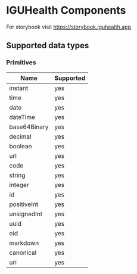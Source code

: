 # IGUHealth Components

For storybook visit https://storybook.iguhealth.app

## Supported data types

### Primitives

| Name         | Supported |
| ------------ | --------- |
| instant      | yes       |
| time         | yes       |
| date         | yes       |
| dateTime     | yes       |
| base64Binary | yes       |
| decimal      | yes       |
| boolean      | yes       |
| url          | yes       |
| code         | yes       |
| string       | yes       |
| integer      | yes       |
| id           | yes       |
| positiveInt  | yes       |
| unsignedInt  | yes       |
| uuid         | yes       |
| oid          | yes       |
| markdown     | yes       |
| canonical    | yes       |
| uri          | yes       |
